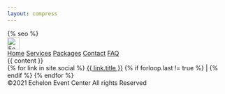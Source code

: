 ```yaml
---
layout: compress
---
```


<!doctype html>
<html lang="en">

<head>
    <meta charset="utf-8">
    <meta name="viewport" content="width=device-width, initial-scale=1">
    {% seo %}
    <link rel="apple-touch-icon" sizes="180x180" href="{% link assets/icon/apple-touch-icon.png %}">
    <link rel="icon" type="image/png" sizes="32x32" href="{% link assets/icon/favicon-32x32.png %}">
    <link rel="icon" type="image/png" sizes="16x16" href="{% link assets/icon/favicon-16x16.png %}">
    <link rel="manifest" href="{% link site.webmanifest %}">
    <link rel="mask-icon" href="{% link assets/icon/safari-pinned-tab.svg %}" color="#333333">
    <meta name="msapplication-TileColor" content="#ffffff">
    <meta name="theme-color" content="#ffffff">
    <link rel="stylesheet" href="{% link assets/styles/style-default.scss %}">
</head>
<body>
    <nav class="navbar is-fixed-top navbar-boxshadow" role="navigation" aria-label="main navigation">
            <div class="navbar-brand">
                <a class="navbar-item" href="/">
                    <img src="{% link assets/images/logo-text.png %}" height="28" alt="Echelon">
                </a>
                <a class="navbar-burger" aria-label="menu" aria-expanded="false" data-target="main-navbar" role="button">
                    <span></span>
                    <span></span>
                    <span></span>
                </a>
            </div>
            <div id="main-navbar" class="navbar-menu">
                <div class="navbar-start is-uppercase">
                    <a class="navbar-item" href="/">Home</a>
                    <a class="navbar-item" href="/services">Services</a>
                    <a class="navbar-item" href="/packages">Packages</a>
                    <a class="navbar-item" href="/contact">Contact</a>
                    <a class="navbar-item" href="/faq">FAQ</a>
                </div>
            </div>
    </nav>
    <main>
        {{ content }}
    </main>
    <footer class="footer has-text-centered">
        <div class="social-links">
            {% for link in site.social %}
                <a href="{{ link.src }}">{{ link.title }}</a>
                {% if forloop.last != true %}
                |
                {% endif %}
            {% endfor %}
        </div>
        <div>
            &copy;2021 Echelon Event Center All rights Reserved
        </div>
    </footer>
    <script src="{% link assets/js/main.js %}"></script>
</body>
</html>